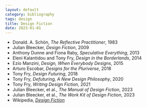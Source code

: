 ```yaml
---
layout: default
category: bibliography
tags: design
title: Design Fiction
date: 2023-01-01
---
```


* Donald. A. Schön, *The Reflective Practitioner*, 1983
* Julian Bleecker, *Design Fiction*, 2009
* Anthony Dunne and Fiona Raby, *Speculative Everything*, 2013
* Eleni Kalantidou and Tony Fry, *Design in the Borderlands*, 2014
* Ezio Manzini, *Design, When Everybody Designs*, 2015
* Arturo Escobar, *Designs for the Pluriverse*, 2018
* Tony Fry, *Design Futuring*, 2018
* Tony Fry, *Defuturing, A New Design Philosophy*, 2020
* Tony Fry, *Writing Design Fiction*, 2021
* Julian Bleecker, et al., *The Manual of Design Fiction*, 2023
* Julian Bleecker, et al., *The Work Kit of Design Fiction*, 2023
* Wikipedia, [*Design Fiction*](https://en.m.wikipedia.org/wiki/Design_fiction)
